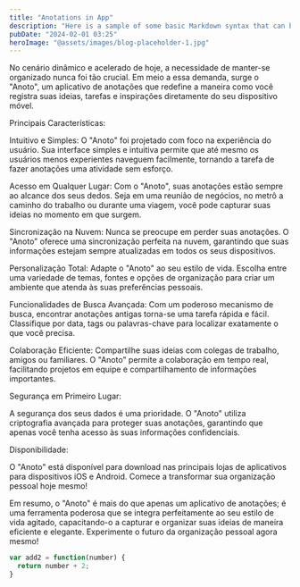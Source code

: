```yaml
---
title: "Anotations in App"
description: "Here is a sample of some basic Markdown syntax that can be used when writing Markdown content in Astro."
pubDate: "2024-02-01 03:25"
heroImage: "@assets/images/blog-placeholder-1.jpg"
---
```


No cenário dinâmico e acelerado de hoje, a necessidade de manter-se organizado nunca foi tão crucial. 
Em meio a essa demanda, surge o "Anoto", um aplicativo de anotações que redefine a maneira como você 
registra suas ideias, tarefas e inspirações diretamente do seu dispositivo móvel.

Principais Características:

Intuitivo e Simples: O "Anoto" foi projetado com foco na experiência 
do usuário. Sua interface simples e intuitiva permite que até mesmo os usuários menos experientes naveguem 
facilmente, tornando a tarefa de fazer anotações uma atividade sem esforço.

Acesso em Qualquer Lugar: Com o "Anoto", suas anotações estão sempre ao alcance dos seus dedos. Seja em uma 
reunião de negócios, no metrô a caminho do trabalho ou durante uma viagem, você pode capturar suas ideias 
no momento em que surgem.

Sincronização na Nuvem: Nunca se preocupe em perder suas anotações. O "Anoto" oferece uma sincronização 
perfeita na nuvem, garantindo que suas informações estejam sempre atualizadas em todos os seus dispositivos.

Personalização Total: Adapte o "Anoto" ao seu estilo de vida. Escolha entre uma variedade de temas, fontes 
e opções de organização para criar um ambiente que atenda às suas preferências pessoais.

Funcionalidades de Busca Avançada: Com um poderoso mecanismo de busca, encontrar anotações antigas torna-se
uma tarefa rápida e fácil. Classifique por data, tags ou palavras-chave para localizar exatamente 
o que você precisa.

Colaboração Eficiente: Compartilhe suas ideias com colegas de trabalho, amigos ou familiares. 
O "Anoto" permite a colaboração em tempo real, facilitando projetos em equipe e compartilhamento de 
informações importantes.

Segurança em Primeiro Lugar:

A segurança dos seus dados é uma prioridade. O "Anoto" utiliza criptografia avançada para proteger suas 
anotações, garantindo que apenas você tenha acesso às suas informações confidenciais.

Disponibilidade:

O "Anoto" está disponível para download nas principais lojas de aplicativos para dispositivos iOS e Android. 
Comece a transformar sua organização pessoal hoje mesmo!

Em resumo, o "Anoto" é mais do que apenas um aplicativo de anotações; é uma ferramenta poderosa que se 
integra perfeitamente ao seu estilo de vida agitado, capacitando-o a capturar e organizar suas ideias de 
maneira eficiente e elegante. Experimente o futuro da organização pessoal agora mesmo!

```js
var add2 = function(number) {
  return number + 2;
}
```